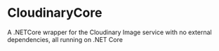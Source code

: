 # CloudinaryCore
A .NETCore wrapper for the Cloudinary Image service with no external dependencies, all running on .NET Core
